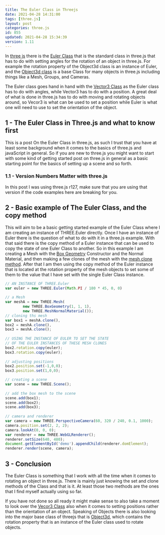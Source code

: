 ```yaml
---
title: The Euler Class in Threejs
date: 2021-04-28 14:31:00
tags: [three.js]
layout: post
categories: three.js
id: 855
updated: 2021-04-28 15:34:39
version: 1.11
---
```


In [three js](https://threejs.org/) there is the [Euler Class](https://threejs.org/docs/#api/en/math/Euler) that is the standard class in three.js that has to do with setting angles for the rotation of an object in three.js. For example the rotation property of the Object3d class is an instance of Euler, and the [Object3d class](/2018/04/23/theejs-object3d/) is a base Class for many objects in three.js including things like a Mesh, Groups, and Cameras.

The Euler class goes hand in hand with the [Vector3 Class](/2018/04/15/threejs-vector3/) as the Euler class has to do with angles, while Vector3 has to do with a position. A great deal of what is done in three.js has to do with moving and rotating objects around, so Vecor3 is what can be used to set a position while Euler is what one will need to use to set the orientation of the object.

<!-- more -->

## 1 - The Euler Class in Three.js and what to know first

This is a post On the Euler Class in three.js, as such I trust that you have at least some background when it comes to the basics of three.js and javaScript in general. So if you are new to three.js you might want to start with some kind of getting started post on three.js in general as a basic starting point for the basics of setting up a scene and so forth.

### 1.1 - Version Numbers Matter with three.js

In this post I was using three.js r127, make sure that you are using that version if the code examples here are breaking for you.

## 2 - Basic example of The Euler Class, and the copy method

This will aim to be a basic getting started example of the Euler Class where I am creating an instance of THREE.Euler directly. Once I have an instance of Euler there is the question of what to do with it in a three.js example. With that said there is the copy method of a Euler instance that can be used to copy the state of one Euler Class to another. So in this example I am creating a Mesh with the [Box Geometry](/2021/04/26/threejs-box-geometry/) Constructor and the Normal Material, and then making a few clones of the mesh with the [mesh clone method](/2019/12/18/threejs-mesh-copy/). After that I am then using the copy method of the Euler instance that is located at the rotation property of the mesh objects to set some of them to the value that I have set with the single Euler Class instance.

```js
// AN INSTANCE OF THREE.Euler
var euler = new THREE.Euler(Math.PI / 180 * 45, 0, 0)
 
// a Mesh
var meshA = new THREE.Mesh(
        new THREE.BoxGeometry(1, 1, 1),
        new THREE.MeshNormalMaterial());
// cloning ths mesh
var box1 = meshA.clone(),
box2 = meshA.clone(),
box3 = meshA.clone();
 
// USING THE INSTANCE OF EULER TO SET THE STATE
// OF THE EULER INSTANCES OF THESE MESH CLONES
box2.rotation.copy(euler);
box3.rotation.copy(euler);
 
// adjusting positions
box2.position.set(-1,0,0);
box3.position.set(1,0,0);

// creating a scene
var scene = new THREE.Scene();
 
// add the box mesh to the scene
scene.add(box1);
scene.add(box2);
scene.add(box3);
 
// camera and renderer
var camera = new THREE.PerspectiveCamera(60, 320 / 240, 0.1, 1000);
camera.position.set(2, 2, 2);
camera.lookAt(0, 0, 0);
var renderer = new THREE.WebGLRenderer();
renderer.setSize(640, 480);
document.getElementById('demo').appendChild(renderer.domElement);
renderer.render(scene, camera);
```

## 3 - Conclusion

The Euler Class is something that I work with all the time when it comes to rotating an object in three.js. There is mainly just knowing the set and clone methods of the Class and that is it. At least those two methods are the ones that I find myself actually using so far.

If you have not done so all ready it might make sense to also take a moment to look over the [Vecor3 Class](/2018/04/15/threejs-vector3/) also when it comes to setting positions rather than the orientation of an object. Speaking of Objects there is also looking into the major base class of threejs that is [Object3d](/2018/04/23/theejs-object3d/), which contains the rotation property that is an instance of the Euler class used to rotate objects.

